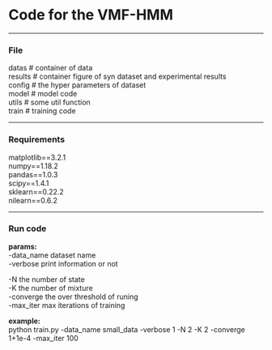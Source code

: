 # Code for the VMF-HMM
---

### File
datas  # container of data  
results # container figure of syn dataset and experimental results  
config # the hyper parameters of dataset  
model # model code  
utils # some util function  
train # training code  

---
### Requirements
matplotlib==3.2.1  
numpy==1.18.2  
pandas==1.0.3  
scipy==1.4.1  
sklearn==0.22.2  
nilearn==0.6.2  

---
### Run code
__params:__  
-data_name dataset name  
-verbose print information or not  

-N the number of state  
-K the number of mixture  
-converge the over threshold of runing  
-max_iter max iterations of training  

__example:__  
python train.py -data_name small_data -verbose 1 -N 2 -K 2 -converge 1+1e-4 -max_iter 100
